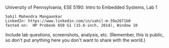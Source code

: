 University of Pennsylvania, ESE 5190: Intro to Embedded Systems, Lab 1

    Sahil Mahendra Mangaonkar
    LinkedIn: https://www.linkedin.com/in/sahil-m-39a2671b0
    Tested on:  HP Probook 650 G1 (15.6-inch, 2014), Window 10

Include lab questions, screenshots, analysis, etc. (Remember, this is public, so don't put anything here you don't want to share with the world.)
